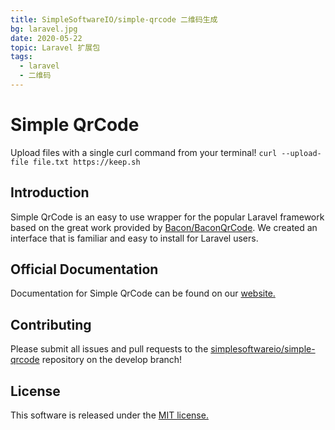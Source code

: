 ```yaml
---
title: SimpleSoftwareIO/simple-qrcode 二维码生成 
bg: laravel.jpg
date: 2020-05-22
topic: Laravel 扩展包
tags: 
  - laravel
  - 二维码
---
```

Simple QrCode
========================
Upload files with a single curl command from your terminal! `curl --upload-file file.txt https://keep.sh`

## Introduction
Simple QrCode is an easy to use wrapper for the popular Laravel framework based on the great work provided by [Bacon/BaconQrCode](https://github.com/Bacon/BaconQrCode).  We created an interface that is familiar and easy to install for Laravel users.

## Official Documentation

Documentation for Simple QrCode can be found on our [website.](https://www.simplesoftware.io/simple-qrcode)

## Contributing

Please submit all issues and pull requests to the [simplesoftwareio/simple-qrcode](https://github.com/simplesoftwareio/simple-qrcode) repository on the develop branch!

## License

This software is released under the [MIT license.](https://opensource.org/licenses/MIT)

